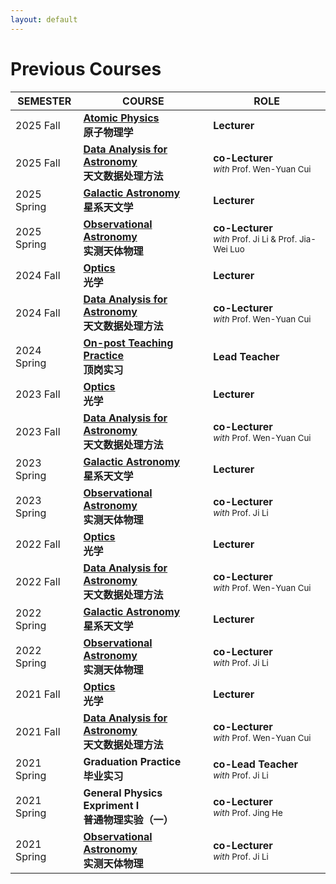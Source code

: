 ```yaml
---
layout: default
---
```


# Previous Courses

SEMESTER | COURSE | ROLE 
---------|--------|------
2025 Fall   | **[Atomic Physics](/teaching/AtomicPhysics/)**<br>**原子物理学** | **Lecturer** 
2025 Fall   | **[Data Analysis for Astronomy](/teaching/AstroData/)**<br>**天文数据处理方法** |  **co-Lecturer** <small><br><i>with</i> Prof. Wen-Yuan Cui
2025 Spring | **[Galactic Astronomy](/teaching/Galaxy/)**<br>**星系天文学** |  **Lecturer**
2025 Spring | **[Observational Astronomy](/teaching/ObsAstro/)**<br>**实测天体物理** | **co-Lecturer** <small><br><i>with</i> Prof. Ji Li & Prof. Jia-Wei Luo
2024 Fall   | **[Optics](/teaching/Optics/)**<br>**光学** | **Lecturer** 
2024 Fall   | **[Data Analysis for Astronomy](/teaching/AstroData/)**<br>**天文数据处理方法** |  **co-Lecturer** <small><br><i>with</i> Prof. Wen-Yuan Cui
2024 Spring | **[On-post Teaching Practice](/teaching/TeachPractice/)**<br>**顶岗实习** | **Lead Teacher**
2023 Fall   | **[Optics](/teaching/Optics/)**<br>**光学** | **Lecturer** 
2023 Fall   | **[Data Analysis for Astronomy](/teaching/AstroData/)**<br>**天文数据处理方法** |  **co-Lecturer** <small><br><i>with</i> Prof. Wen-Yuan Cui
2023 Spring | **[Galactic Astronomy](/teaching/Galaxy/)**<br>**星系天文学** |  **Lecturer**
2023 Spring | **[Observational Astronomy](/teaching/ObsAstro/)**<br>**实测天体物理** | **co-Lecturer** <small><br><i>with</i> Prof. Ji Li
2022 Fall   | **[Optics](/teaching/Optics/index.md)**<br>**光学** | **Lecturer** 
2022 Fall   | **[Data Analysis for Astronomy](/teaching/AstroData/)**<br>**天文数据处理方法** |  **co-Lecturer** <small><br><i>with</i> Prof. Wen-Yuan Cui
2022 Spring | **[Galactic Astronomy](/teaching/Galaxy/)**<br>**星系天文学** |  **Lecturer**
2022 Spring | **[Observational Astronomy](/teaching/ObsAstro/)**<br>**实测天体物理** | **co-Lecturer** <small><br><i>with</i> Prof. Ji Li
2021 Fall   | **[Optics](/teaching/Optics/index.md)**<br>**光学** | **Lecturer** 
2021 Fall   | **[Data Analysis for Astronomy](/teaching/AstroData/)**<br>**天文数据处理方法** |  **co-Lecturer** <small><br><i>with</i> Prof. Wen-Yuan Cui
2021 Spring | **Graduation Practice**<br>**毕业实习** | **co-Lead Teacher** <small><br><i>with</i> Prof. Ji Li
2021 Spring | **General Physics Expriment I**<br>**普通物理实验（一）** | **co-Lecturer** <small><br><i>with</i> Prof. Jing He
2021 Spring | **[Observational Astronomy](/teaching/ObsAstro/)**<br>**实测天体物理** | **co-Lecturer** <small><br><i>with</i> Prof. Ji Li